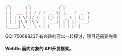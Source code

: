 ```php

 _        _              _
| |      | |   _   ___  | |      ___
| |  ___ | | / / /  _  \| |_   /  _  \
| | | \ \| |/ /  | |_| ||  _ \ | |_| |
| |_| |\ V |\ \  | .___/| | | || .___/
|_____| \ _' \_\ | |    | | | || |


```

QQ: 750688237  有兴趣的可以一起探讨，项目还需要完善

#### WebGo 面向对象的 API开发框架。